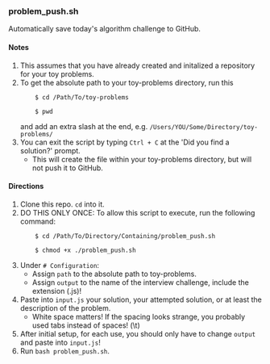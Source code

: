 ### problem_push.sh
Automatically save today's algorithm challenge to GitHub.

#### Notes
1. This assumes that you have already created and initalized a repository for your toy problems.
2. To get the absolute path to your toy-problems directory, run this
    ```
        $ cd /Path/To/toy-problems
        
        $ pwd
    ```
    and add an extra slash at the end, e.g. `/Users/YOU/Some/Directory/toy-problems/`
3. You can exit the script by typing `Ctrl + C` at the 'Did you find a solution?' prompt.
    - This will create the file within your toy-problems directory, but will not push it to GitHub. 

#### Directions
1. Clone this repo. `cd` into it.
2. DO THIS ONLY ONCE: To allow this script to execute, run the following command:
    ```
        $ cd /Path/To/Directory/Containing/problem_push.sh
        
        $ chmod +x ./problem_push.sh
    ```
3. Under `# Configuration`:
    - Assign `path` to the absolute path to toy-problems.
    - Assign `output` to the name of the interview challenge, include the extension (.js)!
4. Paste into `input.js` your solution, your attempted solution, or at least the description of the problem.
    - White space matters! If the spacing looks strange, you probably used tabs instead of spaces! (\t)
5. After initial setup, for each use, you should only have to change `output` and paste into `input.js`!
6. Run `bash problem_push.sh`.
